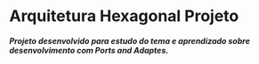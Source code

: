 # Arquitetura Hexagonal Projeto

##### Projeto desenvolvido para estudo do tema e aprendizado sobre desenvolvimento com Ports and Adaptes.


